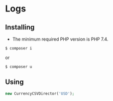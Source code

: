 # Logs

## Installing

- The minimum required PHP version is PHP 7.4.

```composer
$ composer i
```
or

```composer
$ composer u
```

## Using

```php
new CurrencyCSVDirector('USD');
```
